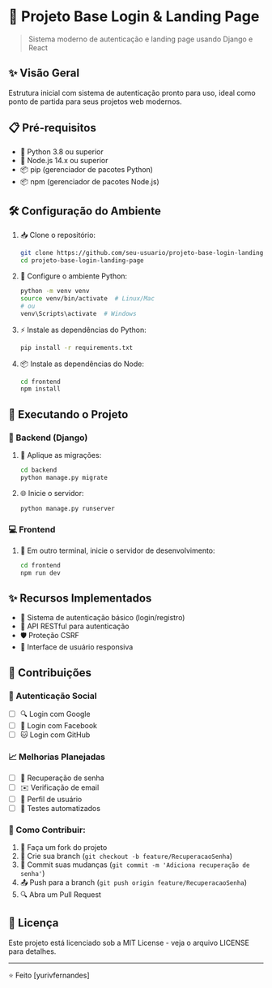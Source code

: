 # 🚀 Projeto Base Login & Landing Page
> Sistema moderno de autenticação e landing page usando Django e React

## ✨ Visão Geral
Estrutura inicial com sistema de autenticação pronto para uso, ideal como ponto de partida para seus projetos web modernos.

## 📋 Pré-requisitos

- 🐍 Python 3.8 ou superior
- 💚 Node.js 14.x ou superior
- 📦 pip (gerenciador de pacotes Python)
- 📦 npm (gerenciador de pacotes Node.js)

## 🛠️ Configuração do Ambiente

1. 📥 Clone o repositório:
    ```bash
    git clone https://github.com/seu-usuario/projeto-base-login-landing-page.git
    cd projeto-base-login-landing-page
    ```

2. 🐍 Configure o ambiente Python:
    ```bash
    python -m venv venv
    source venv/bin/activate  # Linux/Mac
    # ou
    venv\Scripts\activate  # Windows
    ```

3. ⚡ Instale as dependências do Python:
    ```bash
    pip install -r requirements.txt
    ```

4. 📦 Instale as dependências do Node:
    ```bash
    cd frontend
    npm install
    ```

## 🚀 Executando o Projeto

### 🔧 Backend (Django)

1. 🔄 Aplique as migrações:
    ```bash
    cd backend
    python manage.py migrate
    ```

2. 🌐 Inicie o servidor:
    ```bash
    python manage.py runserver
    ```

### 💻 Frontend

1. 🎯 Em outro terminal, inicie o servidor de desenvolvimento:
    ```bash
    cd frontend
    npm run dev
    ```

## ✨ Recursos Implementados

- 🔐 Sistema de autenticação básico (login/registro)
- 🔌 API RESTful para autenticação
- 🛡️ Proteção CSRF
- 📱 Interface de usuário responsiva

## 🤝 Contribuições

### 🔑 Autenticação Social
- [ ] 🔍 Login com Google
- [ ] 👥 Login com Facebook
- [ ] 🐱 Login com GitHub

### 📈 Melhorias Planejadas
- [ ] 🔄 Recuperação de senha
- [ ] ✉️ Verificação de email
- [ ] 👤 Perfil de usuário
- [ ] 🧪 Testes automatizados

### 📝 Como Contribuir:
1. 🍴 Faça um fork do projeto
2. 🌿 Crie sua branch (`git checkout -b feature/RecuperacaoSenha`)
3. 💾 Commit suas mudanças (`git commit -m 'Adiciona recuperação de senha'`)
4. 📤 Push para a branch (`git push origin feature/RecuperacaoSenha`)
5. 🔍 Abra um Pull Request

## 📄 Licença

Este projeto está licenciado sob a MIT License - veja o arquivo LICENSE para detalhes.

---
⭐ Feito [yurivfernandes]
